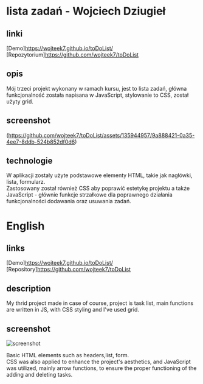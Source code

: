 # lista zadań - Wojciech Dziugieł

## linki 
[Demo]https://wojteek7.github.io/toDoList/ <br />
[Repozytorium]https://github.com/wojteek7/toDoList

## opis
Mój trzeci projekt wykonany w ramach kursu, jest to lista zadań, główna funkcjonalność została napisana w JavaScript, stylowanie to CSS, został użyty grid.

## screenshot
(https://github.com/wojteek7/toDoList/assets/135944957/9a888421-0a35-4ee7-8ddb-524b852df0d6)

## technologie

W aplikacji zostały użyte podstawowe elementy HTML, takie jak nagłówki, lista, formularz. </br> Zastosowany został również CSS aby poprawić estetykę projektu a także JavaScript - głównie funkcje strzałkowe dla poprawnego działania funkcjonalności dodawania oraz usuwania zadań. 

# English

## links
[Demo]https://wojteek7.github.io/toDoList/ <br />
[Repository]https://github.com/wojteek7/toDoList

## description
My thrid project made in case of course, project is task list, main functions are written in JS, with CSS styling and I've used grid.

## screenshot
![screenshot](screenreadme.jpg)

Basic HTML elements such as headers,list, form. </br> CSS was also applied to enhance the project's aesthetics, and JavaScript was utilized, mainly arrow functions, to ensure the proper functioning of the adding and deleting tasks.
